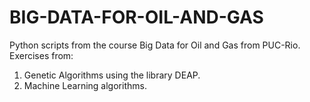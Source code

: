 # BIG-DATA-FOR-OIL-AND-GAS
Python scripts from the course Big Data for Oil and Gas from PUC-Rio. Exercises from:
1. Genetic Algorithms using the library DEAP.
2. Machine Learning algorithms.
